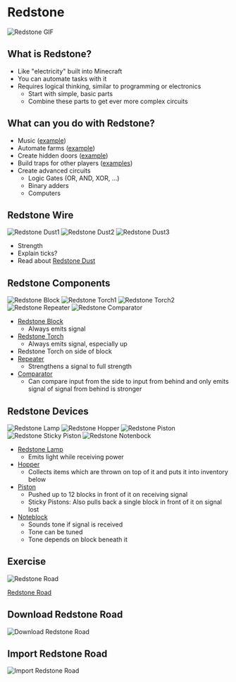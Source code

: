 # Redstone

![Redstone GIF](https://bugs.mojang.com/secure/attachment/290464/6528ea70a79a7eebedfe0e692965e813.gif) <!-- .element: class="hero-smaller"-->


## What is Redstone?

* Like <!-- .element: class="fragment" --> "electricity" built into Minecraft
* You <!-- .element: class="fragment" --> can automate tasks with it
* Requires <!-- .element: class="fragment" --> logical thinking, similar to programming or electronics
  * Start with simple, basic parts
  * Combine these parts to get ever more complex circuits


## What can you do with Redstone?

* Music <!-- .element: class="fragment" --> ([example](https://youtu.be/yf2TpwC1BXE))
* Automate <!-- .element: class="fragment" --> farms ([example](https://youtu.be/4c_n5hTnjLA))
* Create <!-- .element: class="fragment" --> hidden doors ([example](https://youtu.be/niS_Fpy_2-U))
* Build <!-- .element: class="fragment" --> traps for other players ([examples](https://youtu.be/CAl8okM3LCE))
* Create <!-- .element: class="fragment" --> advanced circuits
  * Logic Gates (OR, AND, XOR, ...)
  * Binary adders
  * Computers


## Redstone Wire

![Redstone Dust1](images/0060-redstone-dust1.png) <!-- .element: class="main-img"-->
![Redstone Dust2](images/0060-redstone-dust2.png) <!-- .element: class="main-img"-->
![Redstone Dust3](images/0060-redstone-dust3.png) <!-- .element: class="main-img"-->

* Strength <!-- .element: class="fragment" -->
* Explain <!-- .element: class="fragment" --> ticks?
* Read <!-- .element: class="fragment" --> about [Redstone Dust](https://minecraft.fandom.com/wiki/Redstone_Dust)


## Redstone Components

![Redstone Block](images/0060-redstone-redstoneblock.png)
![Redstone Torch1](images/0060-redstone-redstonetorch1.png)
![Redstone Torch2](images/0060-redstone-redstonetorch2.png)
![Redstone Repeater](images/0060-redstone-repeater.png)
![Redstone Comparator](images/0060-redstone-comparator.png)

* [Redstone Block](https://minecraft.fandom.com/wiki/Block_of_Redstone)
  * Always emits signal
* [Redstone Torch](https://minecraft.fandom.com/wiki/Redstone_Torch)
  * Always emits signal, especially up
* Redstone Torch on side of block
* [Repeater](https://minecraft.fandom.com/wiki/Redstone_Repeater)
  * Strengthens a signal to full strength
* [Comparator](https://minecraft.fandom.com/wiki/Redstone_Comparator)
  * Can compare input from the side to input from behind and only emits signal of signal from behind is stronger


## Redstone Devices

![Redstone Lamp](images/0060-redstone-redstonelamp.png)
![Redstone Hopper](images/0060-redstone-hopper.png)
![Redstone Piston](images/0060-redstone-piston.png)
![Redstone Sticky Piston](images/0060-redstone-stickypiston.png)
![Redstone Notenbock](images/0060-redstone-noteblock.png)

* [Redstone Lamp](https://minecraft.fandom.com/wiki/Redstone_Lamp)
  * Emits light while receiving power
* [Hopper](https://minecraft.fandom.com/wiki/Hopper)
  * Collects items which are thrown on top of it and puts it into inventory below
* [Piston](https://minecraft.fandom.com/wiki/Piston)
  * Pushed up to 12 blocks in front of it on receiving signal
  * Sticky Pistons: Also pulls back a single block in front of it on signal lost
* [Noteblock](https://minecraft.fandom.com/wiki/Note_Block)
  * Sounds tone if signal is received
  * Tone can be tuned
  * Tone depends on block beneath it


## Exercise

![Redstone Road](images/0600-redstone-road.png) <!-- .element: class="hero"-->

[Redstone Road](https://education.minecraft.net/de-de/lessons/redstone-road)


## Download Redstone Road

![Download Redstone Road](images/0600-redstone-road-download.png) <!-- .element: class="hero"-->


## Import Redstone Road

![Import Redstone Road](images/0600-redstone-road-import.png) <!-- .element: class="hero"-->

